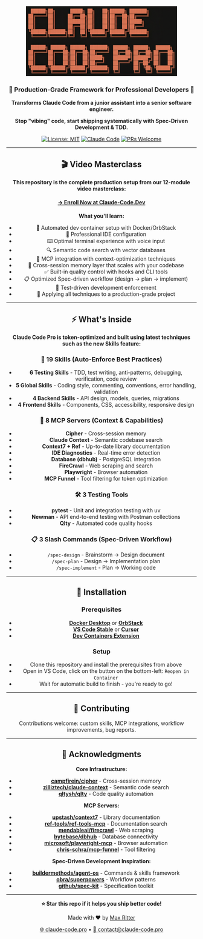 <div align="center">

<img src="images/logo.png" alt="Claude Code Pro" width="400">

### 🎯 Production-Grade Framework for Professional Developers 🎯

**Transforms Claude Code from a junior assistant into a senior software engineer.**

**Stop "vibing" code, start shipping systematically with Spec-Driven Development & TDD.**

[![License: MIT](https://img.shields.io/badge/License-MIT-yellow.svg)](https://opensource.org/licenses/MIT)
[![Claude Code](https://img.shields.io/badge/Claude_Code-Optimized-blue)](https://claude.ai)
[![PRs Welcome](https://img.shields.io/badge/PRs-welcome-brightgreen.svg)](http://makeapullrequest.com)

---

## 🎬 Video Masterclass

**This repository is the complete production setup from our 12-module video masterclass:**

#### [→ Enroll Now at Claude-Code.Dev](https://claude-code.dev)

**What you'll learn:**
- 🐳 Automated dev container setup with Docker/OrbStack
- 🎨 Professional IDE configuration
- ⌨️ Optimal terminal experience with voice input
- 🔍 Semantic code search with vector databases
- 🔌 MCP integration with context-optimization techniques
- 🧠 Cross-session memory layer that scales with your codebase
- ✅ Built-in quality control with hooks and CLI tools
- 📋 Optimized Spec-driven workflow (design → plan → implement)
- 🧪 Test-driven development enforcement
- 🚀 Applying all techniques to a production-grade project

---

## ⚡ What's Inside

**Claude Code Pro is token-optimized and built using latest techniques such as the new Skills feature:**

### 🎨 19 Skills (Auto-Enforce Best Practices)
- **6 Testing Skills** - TDD, test writing, anti-patterns, debugging, verification, code review
- **5 Global Skills** - Coding style, commenting, conventions, error handling, validation
- **4 Backend Skills** - API design, models, queries, migrations
- **4 Frontend Skills** - Components, CSS, accessibility, responsive design

### 🔌 8 MCP Servers (Context & Capabilities)
- **Cipher** - Cross-session memory
- **Claude Context** - Semantic codebase search
- **Context7 + Ref** - Up-to-date library documentation
- **IDE Diagnostics** - Real-time error detection
- **Database (dbhub)** - PostgreSQL integration
- **FireCrawl** - Web scraping and search
- **Playwright** - Browser automation
- **MCP Funnel** - Tool filtering for token optimization

### 🛠️ 3 Testing Tools
- **pytest** - Unit and integration testing with uv
- **Newman** - API end-to-end testing with Postman collections
- **Qlty** - Automated code quality hooks

### 📋 3 Slash Commands (Spec-Driven Workflow)
- `/spec-design` - Brainstorm → Design document
- `/spec-plan` - Design → Implementation plan
- `/spec-implement` - Plan → Working code

---

## 🚀 Installation

### Prerequisites

- **[Docker Desktop](https://www.docker.com/products/docker-desktop/)** or **[OrbStack](https://orbstack.dev/download)**
- **[VS Code Stable](https://code.visualstudio.com/)** or **[Cursor](https://cursor.com/)**
- **[Dev Containers Extension](https://marketplace.visualstudio.com/items?itemName=ms-vscode-remote.remote-containers)**

### Setup

- Clone this repository and install the prerequisites from above
- Open in VS Code, click on the button on the bottom-left: `Reopen in Container`
- Wait for automatic build to finish - you're ready to go!

---

## 🤝 Contributing

Contributions welcome: custom skills, MCP integrations, workflow improvements, bug reports.

---

## 🙏 Acknowledgments

**Core Infrastructure:**
- **[campfirein/cipher](https://github.com/campfirein/cipher)** - Cross-session memory
- **[zilliztech/claude-context](https://github.com/zilliztech/claude-context)** - Semantic code search
- **[qltysh/qlty](https://github.com/qltysh/qlty)** - Code quality automation

**MCP Servers:**
- **[upstash/context7](https://github.com/upstash/context7)** - Library documentation
- **[ref-tools/ref-tools-mcp](https://github.com/ref-tools/ref-tools-mcp)** - Documentation search
- **[mendableai/firecrawl](https://github.com/mendableai/firecrawl)** - Web scraping
- **[bytebase/dbhub](https://github.com/bytebase/dbhub)** - Database connectivity
- **[microsoft/playwright-mcp](https://github.com/microsoft/playwright-mcp)** - Browser automation
- **[chris-schra/mcp-funnel](https://github.com/chris-schra/mcp-funnel)** - Tool filtering

**Spec-Driven Development Inspiration:**
- **[buildermethods/agent-os](https://github.com/buildermethods/agent-os)** - Commands & skills framework
- **[obra/superpowers](https://github.com/obra/superpowers)** - Workflow patterns
- **[github/spec-kit](https://github.com/github/spec-kit)** - Specification toolkit

---

**⭐ Star this repo if it helps you ship better code!**

Made with ❤️ by [Max Ritter](https://www.maxritter.net)

[🌐 claude-code.pro](https://www.claude-code.pro) • [📧 contact@claude-code.pro](mailto:contact@claude-code.pro)

</div>
